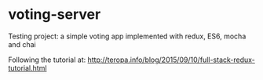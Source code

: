 # voting-server
Testing project: a simple voting app implemented with redux, ES6, mocha and chai

Following the tutorial at: http://teropa.info/blog/2015/09/10/full-stack-redux-tutorial.html
